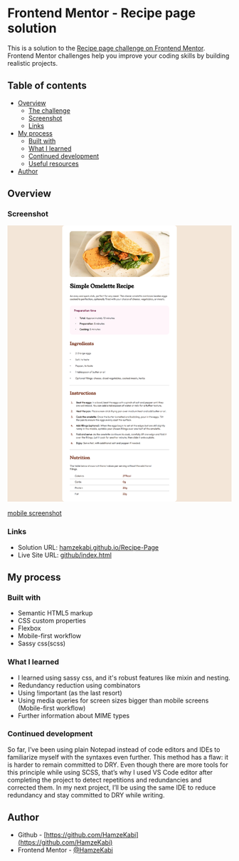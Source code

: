 # Frontend Mentor - Recipe page solution

This is a solution to the [Recipe page challenge on Frontend Mentor](https://www.frontendmentor.io/challenges/recipe-page-KiTsR8QQKm). Frontend Mentor challenges help you improve your coding skills by building realistic projects. 

## Table of contents

- [Overview](#overview)
  - [The challenge](#the-challenge)
  - [Screenshot](#screenshot)
  - [Links](#links)
- [My process](#my-process)
  - [Built with](#built-with)
  - [What I learned](#what-i-learned)
  - [Continued development](#continued-development)
  - [Useful resources](#useful-resources)
- [Author](#author)

## Overview

### Screenshot

![Desktop screenshot](https://github.com/HamzeKabi/Recipe-Page/blob/5b0808ae05596b9b5114aaa61ea321d3cc919d64/screenshots/recipe-page-desktop-screenshot.png)

[mobile screenshot](https://github.com/HamzeKabi/Recipe-Page/blob/5b0808ae05596b9b5114aaa61ea321d3cc919d64/screenshots/recipe-page-mobile-screenshot.png)

### Links

- Solution URL: [hamzekabi.github.io/Recipe-Page](https://hamzekabi.github.io/Recipe-Page/)
- Live Site URL: [github/index.html](https://github.com/HamzeKabi/Recipe-Page/blob/fbc53b1d99bde1689b49b17870c7a96a0e776308/index.html)

## My process

### Built with

- Semantic HTML5 markup
- CSS custom properties
- Flexbox
- Mobile-first workflow
- Sassy css(scss)

### What I learned

- I learned using sassy css, and it's robust features like mixin and nesting.
- Redundancy reduction using combinators
- Using !important (as the last resort)
- Using media queries for screen sizes bigger than mobile screens (Mobile-first workflow)
- Further information about MIME types

### Continued development

So far, I’ve been using plain Notepad instead of code editors and IDEs to familiarize myself with the syntaxes even further. This method has a flaw: it is harder to remain committed to DRY. Even though there are more tools for this principle while using SCSS, that’s why I used VS Code editor after completing the project to detect repetitions and redundancies and corrected them. In my next project, I’ll be using the same IDE to reduce redundancy and stay committed to DRY while writing.

## Author

- Github - [https://github.com/HamzeKabi](https://github.com/HamzeKabi)
- Frontend Mentor - [@HamzeKabi](https://www.frontendmentor.io/profile/HamzeKabi)


